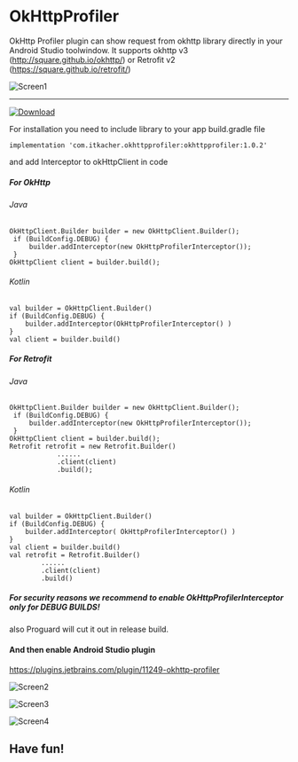 # OkHttpProfiler

OkHttp Profiler plugin can show request from okhttp library directly in your Android Studio toolwindow.
It supports okhttp v3 (http://square.github.io/okhttp/) or Retrofit v2 (https://square.github.io/retrofit/)

![Screen1](https://github.com/itkacher/OkHttpProfiler/blob/master/screen1.png?raw=true)

---
[ ![Download](https://api.bintray.com/packages/itkacher/okhttpprofiler/com.itkacher.okhttpprofiler/images/download.svg) ](https://bintray.com/itkacher/okhttpprofiler/com.itkacher.okhttpprofiler/_latestVersion)
 
For installation you need to include library to your app build.gradle file

    implementation 'com.itkacher.okhttpprofiler:okhttpprofiler:1.0.2'

and add Interceptor to okHttpClient in code
##### For OkHttp
###### Java
    OkHttpClient.Builder builder = new OkHttpClient.Builder();
     if (BuildConfig.DEBUG) {
         builder.addInterceptor(new OkHttpProfilerInterceptor());
     }   
    OkHttpClient client = builder.build(); 

###### Kotlin
    val builder = OkHttpClient.Builder()
    if (BuildConfig.DEBUG) {
        builder.addInterceptor(OkHttpProfilerInterceptor() )
    }    
    val client = builder.build()
    
##### For Retrofit
###### Java
    OkHttpClient.Builder builder = new OkHttpClient.Builder();
     if (BuildConfig.DEBUG) {
         builder.addInterceptor(new OkHttpProfilerInterceptor());
     }   
    OkHttpClient client = builder.build(); 
    Retrofit retrofit = new Retrofit.Builder()
                ......
                .client(client)
                .build();
                
                
###### Kotlin
    val builder = OkHttpClient.Builder()
    if (BuildConfig.DEBUG) {
        builder.addInterceptor( OkHttpProfilerInterceptor() )
    }    
    val client = builder.build()
    val retrofit = Retrofit.Builder()
            ......
            .client(client)
            .build()

##### For security reasons we recommend to enable OkHttpProfilerInterceptor only for DEBUG BUILDS! 
also Proguard will cut it out in release build.

#### And then enable Android Studio plugin

https://plugins.jetbrains.com/plugin/11249-okhttp-profiler

![Screen2](https://github.com/itkacher/OkHttpProfiler/blob/master/plugin_install1.png?raw=true)

![Screen3](https://github.com/itkacher/OkHttpProfiler/blob/master/plugin_install2.png?raw=true)

![Screen4](https://github.com/itkacher/OkHttpProfiler/blob/master/screen2.png?raw=true)

## Have fun!
